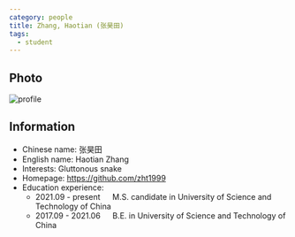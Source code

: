 ```yaml
---
category: people
title: Zhang, Haotian (张昊田)
tags:
  - student
---
```


## Photo

![profile](https://user-images.githubusercontent.com/116997215/198896693-3e6f6f79-e15a-40d5-862c-d2525c5dbccb.jpg)

## Information

- Chinese name: 张昊田
- English name: Haotian Zhang
- Interests: Gluttonous snake
- Homepage: <https://github.com/zht1999>
- Education experience:
  - 2021.09 - present     M.S. candidate in University of Science and Technology of China
  - 2017.09 - 2021.06     B.E. in University of Science and Technology of China
